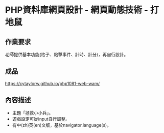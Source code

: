 # PHP資料庫網頁設計 - 網頁動態技術 - 打地鼠

## 作業要求
老師提供基本功能(格子、點擊事件、計時、計分)，再自行設計。

## 成品
<https://cytaylorw.github.io/php1081-web-wam/>

## 內容描述
- 主題「拯救小小兵」。
- 遊戲設定可從input自行調整。
- 有中(zh)英(en)文版，基於navigator.language(s)。
